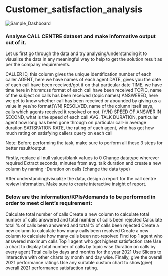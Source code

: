 # Customer_satisfaction_analysis

![Sample_Dashboard](http://url/to/img.png)


### Analyse CALL CENTRE dataset and make informative output out of it. 

Let us first go through the data and try analysing/understanding it to visualize the data in any meaningful way to help to get the solution result as per the company requirements.

CALLER ID, this column gives the unique identification number of each caller
AGENT, here we have names of each agent 
DATE, gives you the date of each call have been received/got it on that particular date
TIME, we have time here in hh:mm:ss format of each call have been received
TOPIC, name of the subject on calls has been received (topic names)
ANSWERED, here we get to know whether call has been received or abounded by giving us a value in yes/no format(Y/N) 
RESOLVED, name of the column itself says, calls which agents received it resolved or not. (Y/N)
SPEED OF ANSWER IN SECOND, what is the speed of each call
AVG. TALK DURATION, particular agent how long has been gone through on particular call-in average duration
SATISFATION RATE, the rating of each agent, who has got how much rating on satisfying callers query on each call




Note: Before performing the task, make sure to perform all these 3 steps for better result/output

Firstly, replace all null values/blank values to 0
Change datatype wherever required 
Extract seconds, minutes from avg. talk duration and create a new column by naming -Duration on calls (change the data type)




After understanding/visualize the data, design a report for the call centre review information. Make sure to create interactive insight of report.

### Below are the information/KPIs/demands to be performed in order to meet client’s requirement:

Calculate total number of calls
Create a new column to calculate total number of calls answered and total number of calls been rejected
Calculate total % of calls been answered and total % of calls been rejected
Create a new column to calculate how many calls been resolved 
Create a new column to calculate how many calls been not-resolved 
Find top 1 agent who answered maximum calls
Top 1 agent who got highest satisfaction rate
Use a chart to display total number of calls by topic wise
Duration on calls by every agent
Total calls by days and months for the year 2021
Use Slicers to interactive with other charts by month and day wise.
Finally, give the overall 2021 performance ratings 
Use any suitable custom chart to show(give) overall 2021 performance satisfaction rating. 
    

